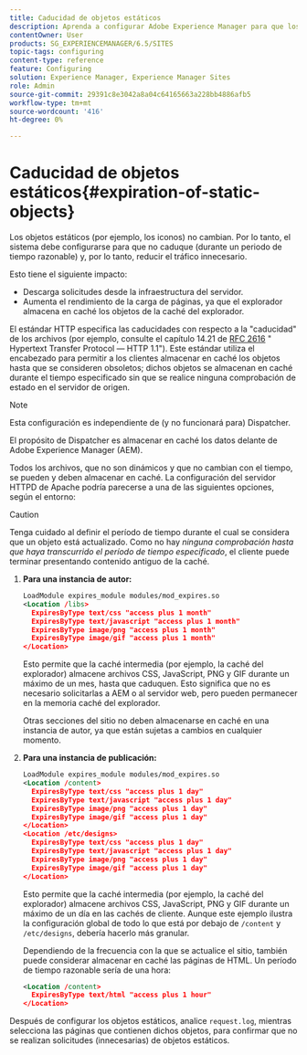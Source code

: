 ```yaml
---
title: Caducidad de objetos estáticos
description: Aprenda a configurar Adobe Experience Manager para que los objetos estáticos no caduquen (durante un período de tiempo razonable).
contentOwner: User
products: SG_EXPERIENCEMANAGER/6.5/SITES
topic-tags: configuring
content-type: reference
feature: Configuring
solution: Experience Manager, Experience Manager Sites
role: Admin
source-git-commit: 29391c8e3042a8a04c64165663a228bb4886afb5
workflow-type: tm+mt
source-wordcount: '416'
ht-degree: 0%

---
```


# Caducidad de objetos estáticos{#expiration-of-static-objects}

Los objetos estáticos (por ejemplo, los iconos) no cambian. Por lo tanto, el sistema debe configurarse para que no caduque (durante un periodo de tiempo razonable) y, por lo tanto, reducir el tráfico innecesario.

Esto tiene el siguiente impacto:

* Descarga solicitudes desde la infraestructura del servidor.
* Aumenta el rendimiento de la carga de páginas, ya que el explorador almacena en caché los objetos de la caché del explorador.

El estándar HTTP especifica las caducidades con respecto a la &quot;caducidad&quot; de los archivos (por ejemplo, consulte el capítulo 14.21 de [RFC 2616](https://www.ietf.org/rfc/rfc2616.txt) &quot; Hypertext Transfer Protocol — HTTP 1.1&quot;). Este estándar utiliza el encabezado para permitir a los clientes almacenar en caché los objetos hasta que se consideren obsoletos; dichos objetos se almacenan en caché durante el tiempo especificado sin que se realice ninguna comprobación de estado en el servidor de origen.

>[!NOTE]
>
>Esta configuración es independiente de (y no funcionará para) Dispatcher.
>
>El propósito de Dispatcher es almacenar en caché los datos delante de Adobe Experience Manager (AEM).

Todos los archivos, que no son dinámicos y que no cambian con el tiempo, se pueden y deben almacenar en caché. La configuración del servidor HTTPD de Apache podría parecerse a una de las siguientes opciones, según el entorno:

>[!CAUTION]
>
>Tenga cuidado al definir el período de tiempo durante el cual se considera que un objeto está actualizado. Como no hay *ninguna comprobación hasta que haya transcurrido el período de tiempo especificado*, el cliente puede terminar presentando contenido antiguo de la caché.

1. **Para una instancia de autor:**

   ```xml
   LoadModule expires_module modules/mod_expires.so
   <Location /libs>
     ExpiresByType text/css "access plus 1 month"
     ExpiresByType text/javascript "access plus 1 month"
     ExpiresByType image/png "access plus 1 month"
     ExpiresByType image/gif "access plus 1 month"
   </Location>
   ```

   Esto permite que la caché intermedia (por ejemplo, la caché del explorador) almacene archivos CSS, JavaScript, PNG y GIF durante un máximo de un mes, hasta que caduquen. Esto significa que no es necesario solicitarlas a AEM o al servidor web, pero pueden permanecer en la memoria caché del explorador.

   Otras secciones del sitio no deben almacenarse en caché en una instancia de autor, ya que están sujetas a cambios en cualquier momento.

1. **Para una instancia de publicación:**

   ```xml
   LoadModule expires_module modules/mod_expires.so
   <Location /content>
     ExpiresByType text/css "access plus 1 day"
     ExpiresByType text/javascript "access plus 1 day"
     ExpiresByType image/png "access plus 1 day"
     ExpiresByType image/gif "access plus 1 day"
   </Location>
   <Location /etc/designs>
     ExpiresByType text/css "access plus 1 day"
     ExpiresByType text/javascript "access plus 1 day"
     ExpiresByType image/png "access plus 1 day"
     ExpiresByType image/gif "access plus 1 day"
   </Location>
   ```

   Esto permite que la caché intermedia (por ejemplo, la caché del explorador) almacene archivos CSS, JavaScript, PNG y GIF durante un máximo de un día en las cachés de cliente. Aunque este ejemplo ilustra la configuración global de todo lo que está por debajo de `/content` y `/etc/designs`, debería hacerlo más granular.

   Dependiendo de la frecuencia con la que se actualice el sitio, también puede considerar almacenar en caché las páginas de HTML. Un período de tiempo razonable sería de una hora:

   ```xml
   <Location /content>
     ExpiresByType text/html "access plus 1 hour"
   </Location>
   ```

Después de configurar los objetos estáticos, analice `request.log`, mientras selecciona las páginas que contienen dichos objetos, para confirmar que no se realizan solicitudes (innecesarias) de objetos estáticos.
